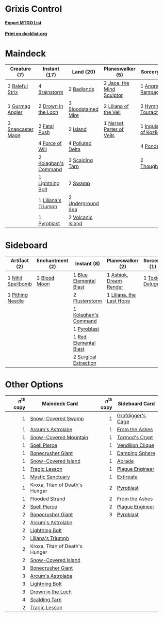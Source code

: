 # Grixis Control

#### [Export MTGO List](../collection/Grixis%20Control/Grixis%20Control.txt)
#### [Print on decklist.org](http://decklist.org/?deckmain=1%09Angrath's%20Rampage%0A2%09Badlands%0A3%09Baleful%20Strix%0A3%09Bloodstained%20Mire%0A4%09Brainstorm%0A2%09Drown%20in%20the%20Loch%0A2%09Fatal%20Push%0A4%09Force%20of%20Will%0A1%09Gurmag%20Angler%0A3%09Hymn%20to%20Tourach%0A1%09Inquisition%20of%20Kozilek%0A2%09Island%0A2%09Jace,%20the%20Mind%20Sculptor%0A2%09Kolaghan's%20Command%0A1%09Lightning%20Bolt%0A2%09Liliana%20of%20the%20Veil%0A1%09Liliana's%20Triumph%0A1%09Narset,%20Parter%20of%20Veils%0A4%09Polluted%20Delta%0A4%09Ponder%0A1%09Pyroblast%0A3%09Scalding%20Tarn%0A3%09Snapcaster%20Mage%0A2%09Swamp%0A2%09Thoughtseize%0A2%09Underground%20Sea%0A2%09Volcanic%20Island&deckside=1%09Ashiok,%20Dream%20Render%0A2%09Blood%20Moon%0A1%09Blue%20Elemental%20Blast%0A2%09Flusterstorm%0A1%09Kolaghan's%20Command%0A1%09Liliana,%20the%20Last%20Hope%0A1%09Nihil%20Spellbomb%0A1%09Pithing%20Needle%0A1%09Pyroblast%0A1%09Red%20Elemental%20Blast%0A2%09Surgical%20Extraction%0A1%09Toxic%20Deluge)
# Maindeck

|                                        Creature (7)                                        |                                         Instant (17)                                          |                                          Land (20)                                           |                                          Planeswalker (5)                                          |                                           Sorcery (11)                                            |
|--------------------------------------------------------------------------------------------|-----------------------------------------------------------------------------------------------|----------------------------------------------------------------------------------------------|----------------------------------------------------------------------------------------------------|---------------------------------------------------------------------------------------------------|
|3 [Baleful Strix](http://gatherer.wizards.com/Pages/Card/Details.aspx?multiverseid=376260)  |4 [Brainstorm](http://gatherer.wizards.com/Pages/Card/Details.aspx?multiverseid=3897)          |2 [Badlands](http://gatherer.wizards.com/Pages/Card/Details.aspx?multiverseid=878)            |2 [Jace, the Mind Sculptor](http://gatherer.wizards.com/Pages/Card/Details.aspx?multiverseid=442051)|1 [Angrath's Rampage](http://gatherer.wizards.com/Pages/Card/Details.aspx?multiverseid=461112)     |
|1 [Gurmag Angler](http://gatherer.wizards.com/Pages/Card/Details.aspx?multiverseid=391850)  |2 [Drown in the Loch](http://gatherer.wizards.com/Pages/Card/Details.aspx?multiverseid=473150) |3 [Bloodstained Mire](http://gatherer.wizards.com/Pages/Card/Details.aspx?multiverseid=405094)|2 [Liliana of the Veil](http://gatherer.wizards.com/Pages/Card/Details.aspx?multiverseid=235597)    |3 [Hymn to Tourach](http://gatherer.wizards.com/Pages/Card/Details.aspx?multiverseid=413634)       |
|3 [Snapcaster Mage](http://gatherer.wizards.com/Pages/Card/Details.aspx?multiverseid=227676)|2 [Fatal Push](http://gatherer.wizards.com/Pages/Card/Details.aspx?multiverseid=423724)        |2 [Island](http://gatherer.wizards.com/Pages/Card/Details.aspx?multiverseid=439857)           |1 [Narset, Parter of Veils](http://gatherer.wizards.com/Pages/Card/Details.aspx?multiverseid=460988)|1 [Inquisition of Kozilek](http://gatherer.wizards.com/Pages/Card/Details.aspx?multiverseid=416897)|
|                                                                                            |4 [Force of Will](http://gatherer.wizards.com/Pages/Card/Details.aspx?multiverseid=3107)       |4 [Polluted Delta](http://gatherer.wizards.com/Pages/Card/Details.aspx?multiverseid=405104)   |                                                                                                    |4 [Ponder](http://gatherer.wizards.com/Pages/Card/Details.aspx?multiverseid=451051)                |
|                                                                                            |2 [Kolaghan's Command](http://gatherer.wizards.com/Pages/Card/Details.aspx?multiverseid=394613)|3 [Scalding Tarn](http://gatherer.wizards.com/Pages/Card/Details.aspx?multiverseid=405107)    |                                                                                                    |2 [Thoughtseize](http://gatherer.wizards.com/Pages/Card/Details.aspx?multiverseid=438676)          |
|                                                                                            |1 [Lightning Bolt](http://gatherer.wizards.com/Pages/Card/Details.aspx?multiverseid=806)       |2 [Swamp](http://gatherer.wizards.com/Pages/Card/Details.aspx?multiverseid=439858)            |                                                                                                    |                                                                                                   |
|                                                                                            |1 [Liliana's Triumph](http://gatherer.wizards.com/Pages/Card/Details.aspx?multiverseid=461025) |2 [Underground Sea](http://gatherer.wizards.com/Pages/Card/Details.aspx?multiverseid=886)     |                                                                                                    |                                                                                                   |
|                                                                                            |1 [Pyroblast](http://gatherer.wizards.com/Pages/Card/Details.aspx?multiverseid=4083)           |2 [Volcanic Island](http://gatherer.wizards.com/Pages/Card/Details.aspx?multiverseid=887)     |                                                                                                    |                                                                                                   |


# Sideboard

|                                        Artifact (2)                                        |                                   Enchantment (2)                                    |                                          Instant (8)                                           |                                         Planeswalker (2)                                          |                                       Sorcery (1)                                       |
|--------------------------------------------------------------------------------------------|--------------------------------------------------------------------------------------|------------------------------------------------------------------------------------------------|---------------------------------------------------------------------------------------------------|-----------------------------------------------------------------------------------------|
|1 [Nihil Spellbomb](http://gatherer.wizards.com/Pages/Card/Details.aspx?multiverseid=442215)|2 [Blood Moon](http://gatherer.wizards.com/Pages/Card/Details.aspx?multiverseid=45386)|1 [Blue Elemental Blast](http://gatherer.wizards.com/Pages/Card/Details.aspx?multiverseid=694)  |1 [Ashiok, Dream Render](http://gatherer.wizards.com/Pages/Card/Details.aspx?multiverseid=461155)  |1 [Toxic Deluge](http://gatherer.wizards.com/Pages/Card/Details.aspx?multiverseid=376559)|
|1 [Pithing Needle](http://gatherer.wizards.com/Pages/Card/Details.aspx?multiverseid=129526) |                                                                                      |2 [Flusterstorm](http://gatherer.wizards.com/Pages/Card/Details.aspx?multiverseid=228255)       |1 [Liliana, the Last Hope](http://gatherer.wizards.com/Pages/Card/Details.aspx?multiverseid=414388)|                                                                                         |
|                                                                                            |                                                                                      |1 [Kolaghan's Command](http://gatherer.wizards.com/Pages/Card/Details.aspx?multiverseid=394613) |                                                                                                   |                                                                                         |
|                                                                                            |                                                                                      |1 [Pyroblast](http://gatherer.wizards.com/Pages/Card/Details.aspx?multiverseid=4083)            |                                                                                                   |                                                                                         |
|                                                                                            |                                                                                      |1 [Red Elemental Blast](http://gatherer.wizards.com/Pages/Card/Details.aspx?multiverseid=814)   |                                                                                                   |                                                                                         |
|                                                                                            |                                                                                      |2 [Surgical Extraction](http://gatherer.wizards.com/Pages/Card/Details.aspx?multiverseid=397706)|                                                                                                   |                                                                                         |


# Other Options

|*n*<sup>th</sup> copy|                                         Maindeck Card                                          |*n*<sup>th</sup> copy|                                       Sideboard Card                                       |
|--------------------:|------------------------------------------------------------------------------------------------|--------------------:|--------------------------------------------------------------------------------------------|
|                    1|[Snow-Covered Swamp](http://gatherer.wizards.com/Pages/Card/Details.aspx?multiverseid=121256)   |                    1|[Grafdigger's Cage](http://gatherer.wizards.com/Pages/Card/Details.aspx?multiverseid=278452)|
|                    1|[Arcum's Astrolabe](http://gatherer.wizards.com/Pages/Card/Details.aspx?multiverseid=464169)    |                    1|[From the Ashes](http://gatherer.wizards.com/Pages/Card/Details.aspx?multiverseid=376346)   |
|                    1|[Snow-Covered Mountain](http://gatherer.wizards.com/Pages/Card/Details.aspx?multiverseid=121233)|                    1|[Tormod's Crypt](http://gatherer.wizards.com/Pages/Card/Details.aspx?multiverseid=389723)   |
|                    1|[Spell Pierce](http://gatherer.wizards.com/Pages/Card/Details.aspx?multiverseid=425876)         |                    1|[Vendilion Clique](http://gatherer.wizards.com/Pages/Card/Details.aspx?multiverseid=442065) |
|                    1|[Bonecrusher Giant](http://gatherer.wizards.com/Pages/Card/Details.aspx?multiverseid=473077)    |                    1|[Damping Sphere](http://gatherer.wizards.com/Pages/Card/Details.aspx?multiverseid=443101)   |
|                    1|[Snow-Covered Island](http://gatherer.wizards.com/Pages/Card/Details.aspx?multiverseid=121130)  |                    1|[Abrade](http://gatherer.wizards.com/Pages/Card/Details.aspx?multiverseid=430772)           |
|                    1|[Tragic Lesson](http://gatherer.wizards.com/Pages/Card/Details.aspx?multiverseid=430740)        |                    1|[Plague Engineer](http://gatherer.wizards.com/Pages/Card/Details.aspx?multiverseid=464049)  |
|                    1|[Mystic Sanctuary](http://gatherer.wizards.com/Pages/Card/Details.aspx?multiverseid=473209)     |                    1|[Extirpate](http://gatherer.wizards.com/Pages/Card/Details.aspx?multiverseid=370384)        |
|                    1|Kroxa, Titan of Death's Hunger                                                                  |                    2|[Pyroblast](http://gatherer.wizards.com/Pages/Card/Details.aspx?multiverseid=4083)          |
|                    1|[Flooded Strand](http://gatherer.wizards.com/Pages/Card/Details.aspx?multiverseid=405098)       |                    2|[From the Ashes](http://gatherer.wizards.com/Pages/Card/Details.aspx?multiverseid=376346)   |
|                    2|[Spell Pierce](http://gatherer.wizards.com/Pages/Card/Details.aspx?multiverseid=425876)         |                    2|[Plague Engineer](http://gatherer.wizards.com/Pages/Card/Details.aspx?multiverseid=464049)  |
|                    2|[Bonecrusher Giant](http://gatherer.wizards.com/Pages/Card/Details.aspx?multiverseid=473077)    |                    3|[Pyroblast](http://gatherer.wizards.com/Pages/Card/Details.aspx?multiverseid=4083)          |
|                    2|[Arcum's Astrolabe](http://gatherer.wizards.com/Pages/Card/Details.aspx?multiverseid=464169)    |                     |                                                                                            |
|                    2|[Lightning Bolt](http://gatherer.wizards.com/Pages/Card/Details.aspx?multiverseid=806)          |                     |                                                                                            |
|                    2|[Liliana's Triumph](http://gatherer.wizards.com/Pages/Card/Details.aspx?multiverseid=461025)    |                     |                                                                                            |
|                    2|Kroxa, Titan of Death's Hunger                                                                  |                     |                                                                                            |
|                    2|[Snow-Covered Island](http://gatherer.wizards.com/Pages/Card/Details.aspx?multiverseid=121130)  |                     |                                                                                            |
|                    3|[Bonecrusher Giant](http://gatherer.wizards.com/Pages/Card/Details.aspx?multiverseid=473077)    |                     |                                                                                            |
|                    3|[Arcum's Astrolabe](http://gatherer.wizards.com/Pages/Card/Details.aspx?multiverseid=464169)    |                     |                                                                                            |
|                    3|[Lightning Bolt](http://gatherer.wizards.com/Pages/Card/Details.aspx?multiverseid=806)          |                     |                                                                                            |
|                    3|[Drown in the Loch](http://gatherer.wizards.com/Pages/Card/Details.aspx?multiverseid=473150)    |                     |                                                                                            |
|                    4|[Scalding Tarn](http://gatherer.wizards.com/Pages/Card/Details.aspx?multiverseid=405107)        |                     |                                                                                            |
|                    2|[Tragic Lesson](http://gatherer.wizards.com/Pages/Card/Details.aspx?multiverseid=430740)        |                     |                                                                                            |

